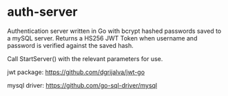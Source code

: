 # auth-server

Authentication server written in Go with bcrypt hashed passwords saved to a mySQL server. Returns a HS256 JWT Token when username and password is verified against the saved hash.

Call StartServer() with the relevant parameters for use.

jwt package: 	https://github.com/dgrijalva/jwt-go 

mysql driver: https://github.com/go-sql-driver/mysql 
